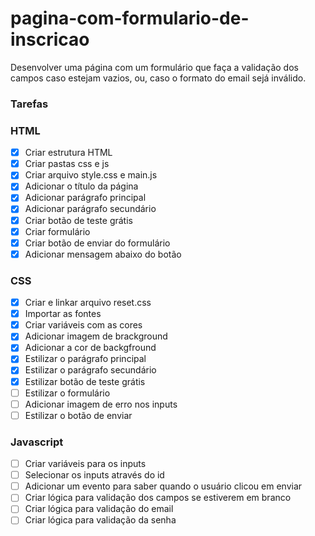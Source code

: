 # pagina-com-formulario-de-inscricao
Desenvolver uma página com um formulário que faça a validação dos campos caso estejam vazios, ou, caso o formato do email sejá inválido. 


### Tarefas 

### HTML

- [X] Criar estrutura HTML
- [X] Criar pastas css e js
- [X] Criar arquivo style.css e main.js
- [X] Adicionar o título da página
- [X] Adicionar parágrafo principal
- [X] Adicionar parágrafo secundário
- [X] Criar botão de teste grátis
- [X] Criar formulário 
- [X] Criar botão de enviar do formulário
- [X] Adicionar mensagem abaixo do botão

### CSS

- [X] Criar e linkar arquivo reset.css
- [X] Importar as fontes
- [X] Criar variáveis com as cores 
- [X] Adicionar imagem de brackground
- [X] Adicionar a cor de backgfround
- [X] Estilizar o parágrafo principal
- [X] Estilizar o parágrafo secundário
- [X] Estilizar botão de teste grátis
- [ ] Estilizar o formulário
- [ ] Adicionar imagem de erro nos inputs 
- [ ] Estilizar o botão de enviar

### Javascript

- [ ] Criar variáveis para os inputs
- [ ] Selecionar os inputs através do id
- [ ] Adicionar um evento para saber quando o usuário clicou em enviar
- [ ] Criar lógica para validação dos campos se estiverem em branco
- [ ] Criar lógica para validação do email 
- [ ] Criar lógica para validação da senha
